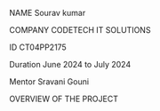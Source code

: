 NAME Sourav kumar

COMPANY CODETECH IT SOLUTIONS 

ID CT04PP2175 

Duration June 2024 to July 2024 

Mentor Sravani Gouni

OVERVIEW OF THE PROJECT
